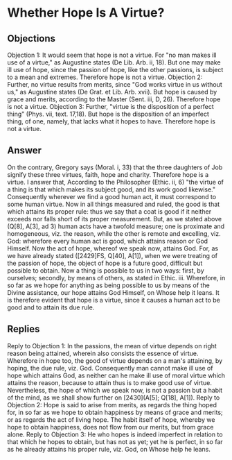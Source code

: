 # Whether Hope Is A Virtue?
## Objections
Objection 1: It would seem that hope is not a virtue. For "no man makes ill use of a virtue," as Augustine states (De Lib. Arb. ii, 18). But one may make ill use of hope, since the passion of hope, like the other passions, is subject to a mean and extremes. Therefore hope is not a virtue.
Objection 2: Further, no virtue results from merits, since "God works virtue in us without us," as Augustine states (De Grat. et Lib. Arb. xvii). But hope is caused by grace and merits, according to the Master (Sent. iii, D, 26). Therefore hope is not a virtue.
Objection 3: Further, "virtue is the disposition of a perfect thing" (Phys. vii, text. 17,18). But hope is the disposition of an imperfect thing, of one, namely, that lacks what it hopes to have. Therefore hope is not a virtue.
## Answer
On the contrary, Gregory says (Moral. i, 33) that the three daughters of Job signify these three virtues, faith, hope and charity. Therefore hope is a virtue.
I answer that, According to the Philosopher (Ethic. ii, 6) "the virtue of a thing is that which makes its subject good, and its work good likewise." Consequently wherever we find a good human act, it must correspond to some human virtue. Now in all things measured and ruled, the good is that which attains its proper rule: thus we say that a coat is good if it neither exceeds nor falls short of its proper measurement. But, as we stated above (Q[8], A[3], ad 3) human acts have a twofold measure; one is proximate and homogeneous, viz. the reason, while the other is remote and excelling, viz. God: wherefore every human act is good, which attains reason or God Himself. Now the act of hope, whereof we speak now, attains God. For, as we have already stated ([2429]FS, Q[40], A[1]), when we were treating of the passion of hope, the object of hope is a future good, difficult but possible to obtain. Now a thing is possible to us in two ways: first, by ourselves; secondly, by means of others, as stated in Ethic. iii. Wherefore, in so far as we hope for anything as being possible to us by means of the Divine assistance, our hope attains God Himself, on Whose help it leans. It is therefore evident that hope is a virtue, since it causes a human act to be good and to attain its due rule.
## Replies
Reply to Objection 1: In the passions, the mean of virtue depends on right reason being attained, wherein also consists the essence of virtue. Wherefore in hope too, the good of virtue depends on a man's attaining, by hoping, the due rule, viz. God. Consequently man cannot make ill use of hope which attains God, as neither can he make ill use of moral virtue which attains the reason, because to attain thus is to make good use of virtue. Nevertheless, the hope of which we speak now, is not a passion but a habit of the mind, as we shall show further on [2430](A[5]; Q[18], A[1]).
Reply to Objection 2: Hope is said to arise from merits, as regards the thing hoped for, in so far as we hope to obtain happiness by means of grace and merits; or as regards the act of living hope. The habit itself of hope, whereby we hope to obtain happiness, does not flow from our merits, but from grace alone.
Reply to Objection 3: He who hopes is indeed imperfect in relation to that which he hopes to obtain, but has not as yet; yet he is perfect, in so far as he already attains his proper rule, viz. God, on Whose help he leans.